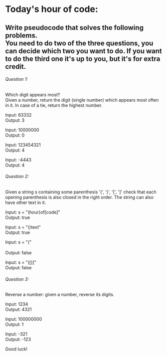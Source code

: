 Today's hour of code: 
==================
Write pseudocode that solves the following problems.  
You need to do two of the three questions, you can decide which two you want to do. If you want to do the third one it's up to you, but it's for extra credit.
<br>
------------------------------------------------------------------------------------------------------------------------------------------
###### Question 1:<br>
Which digit appears most?<br>
Given a number, return the digit (single number) which appears most often in it. In case of a tie, return the highest number.

Input: 63332<br>
Output: 3

Input: 10000000<br>
Output: 0

Input: 123454321<br>
Output: 4

Input: -4443<br>
Output: 4
<br>

###### Question 2:<br>
Given a string s containing some parenthesis '(', ')', '[', ']' check that each opening parenthesis is also closed in the right order. The string can also have other text in it.

Input: s = "(hour)of[code]"<br>
Output: true

Input: s = "()text"<br>
Output: true

Input: s = "("<br><br>
Output: false

Input: s = "([)]"<br>
Output: false
<br>

###### Question 3: <br>
Reverse a number: given a number, reverse its digits.

Input: 1234<br>
Output: 4321

Input: 100000000<br>
Output: 1

Input: -321<br>
Output: -123


Good luck!
